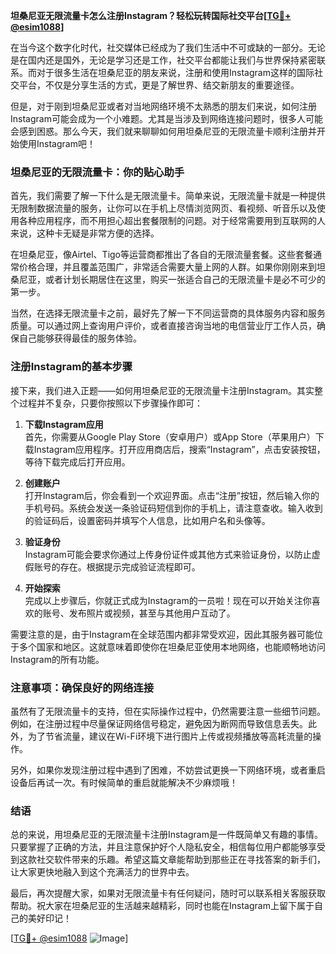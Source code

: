 **坦桑尼亚无限流量卡怎么注册Instagram？轻松玩转国际社交平台[[TG💪+ @esim1088](https://t.me/s/esim1088)]**

在当今这个数字化时代，社交媒体已经成为了我们生活中不可或缺的一部分。无论是在国内还是国外，无论是学习还是工作，社交平台都能让我们与世界保持紧密联系。而对于很多生活在坦桑尼亚的朋友来说，注册和使用Instagram这样的国际社交平台，不仅是分享生活的方式，更是了解世界、结交新朋友的重要途径。

但是，对于刚到坦桑尼亚或者对当地网络环境不太熟悉的朋友们来说，如何注册Instagram可能会成为一个小难题。尤其是当涉及到网络连接问题时，很多人可能会感到困惑。那么今天，我们就来聊聊如何用坦桑尼亚的无限流量卡顺利注册并开始使用Instagram吧！

### 坦桑尼亚的无限流量卡：你的贴心助手

首先，我们需要了解一下什么是无限流量卡。简单来说，无限流量卡就是一种提供无限制数据流量的服务，让你可以在手机上尽情浏览网页、看视频、听音乐以及使用各种应用程序，而不用担心超出套餐限制的问题。对于经常需要用到互联网的人来说，这种卡无疑是非常方便的选择。

在坦桑尼亚，像Airtel、Tigo等运营商都推出了各自的无限流量套餐。这些套餐通常价格合理，并且覆盖范围广，非常适合需要大量上网的人群。如果你刚刚来到坦桑尼亚，或者计划长期居住在这里，购买一张适合自己的无限流量卡是必不可少的第一步。

当然，在选择无限流量卡之前，最好先了解一下不同运营商的具体服务内容和服务质量。可以通过网上查询用户评价，或者直接咨询当地的电信营业厅工作人员，确保自己能够获得最佳的服务体验。

### 注册Instagram的基本步骤

接下来，我们进入正题——如何用坦桑尼亚的无限流量卡注册Instagram。其实整个过程并不复杂，只要你按照以下步骤操作即可：

1. **下载Instagram应用**  
   首先，你需要从Google Play Store（安卓用户）或App Store（苹果用户）下载Instagram应用程序。打开应用商店后，搜索“Instagram”，点击安装按钮，等待下载完成后打开应用。

2. **创建账户**  
   打开Instagram后，你会看到一个欢迎界面。点击“注册”按钮，然后输入你的手机号码。系统会发送一条验证码短信到你的手机上，请注意查收。输入收到的验证码后，设置密码并填写个人信息，比如用户名和头像等。

3. **验证身份**  
   Instagram可能会要求你通过上传身份证件或其他方式来验证身份，以防止虚假账号的存在。根据提示完成验证流程即可。

4. **开始探索**  
   完成以上步骤后，你就正式成为Instagram的一员啦！现在可以开始关注你喜欢的账号、发布照片或视频，甚至与其他用户互动了。

需要注意的是，由于Instagram在全球范围内都非常受欢迎，因此其服务器可能位于多个国家和地区。这就意味着即使你在坦桑尼亚使用本地网络，也能顺畅地访问Instagram的所有功能。

### 注意事项：确保良好的网络连接

虽然有了无限流量卡的支持，但在实际操作过程中，仍然需要注意一些细节问题。例如，在注册过程中尽量保证网络信号稳定，避免因为断网而导致信息丢失。此外，为了节省流量，建议在Wi-Fi环境下进行图片上传或视频播放等高耗流量的操作。

另外，如果你发现注册过程中遇到了困难，不妨尝试更换一下网络环境，或者重启设备后再试一次。有时候简单的重启就能解决不少麻烦哦！

### 结语

总的来说，用坦桑尼亚的无限流量卡注册Instagram是一件既简单又有趣的事情。只要掌握了正确的方法，并且注意保护好个人隐私安全，相信每位用户都能够享受到这款社交软件带来的乐趣。希望这篇文章能帮助到那些正在寻找答案的新手们，让大家更快地融入到这个充满活力的世界中去。

最后，再次提醒大家，如果对无限流量卡有任何疑问，随时可以联系相关客服获取帮助。祝大家在坦桑尼亚的生活越来越精彩，同时也能在Instagram上留下属于自己的美好印记！

[[TG💪+ @esim1088](https://t.me/s/esim1088) ![Image](https://i.postimg.cc/4NQfJmqS/Snipaste-2025-05-13-00-14-12.png)]